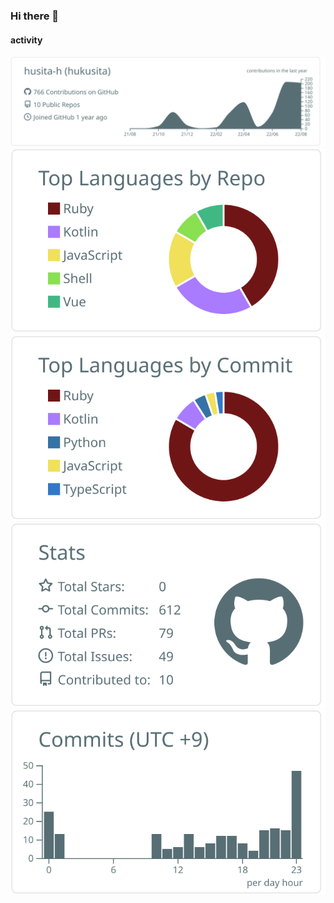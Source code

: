 ### Hi there 👋

<!--
**husita-h/husita-h** is a ✨ _special_ ✨ repository because its `README.md` (this file) appears on your GitHub profile.

Here are some ideas to get you started:

- 🔭 I’m currently working on ...
- 🌱 I’m currently learning ...
- 👯 I’m looking to collaborate on ...
- 🤔 I’m looking for help with ...
- 💬 Ask me about ...
- 📫 How to reach me: ...
- 😄 Pronouns: ...
- ⚡ Fun fact: ...
-->


#### activity

![](https://raw.githubusercontent.com/husita-h/husita-h/main/profile-summary-card-output/default/0-profile-details.svg)
![](https://raw.githubusercontent.com/husita-h/husita-h/main/profile-summary-card-output/default/1-repos-per-language.svg)![](https://raw.githubusercontent.com/husita-h/husita-h/main/profile-summary-card-output/default/2-most-commit-language.svg)
![](https://raw.githubusercontent.com/husita-h/husita-h/main/profile-summary-card-output/default/3-stats.svg)![](https://raw.githubusercontent.com/husita-h/husita-h/main/profile-summary-card-output/default/4-productive-time.svg)
